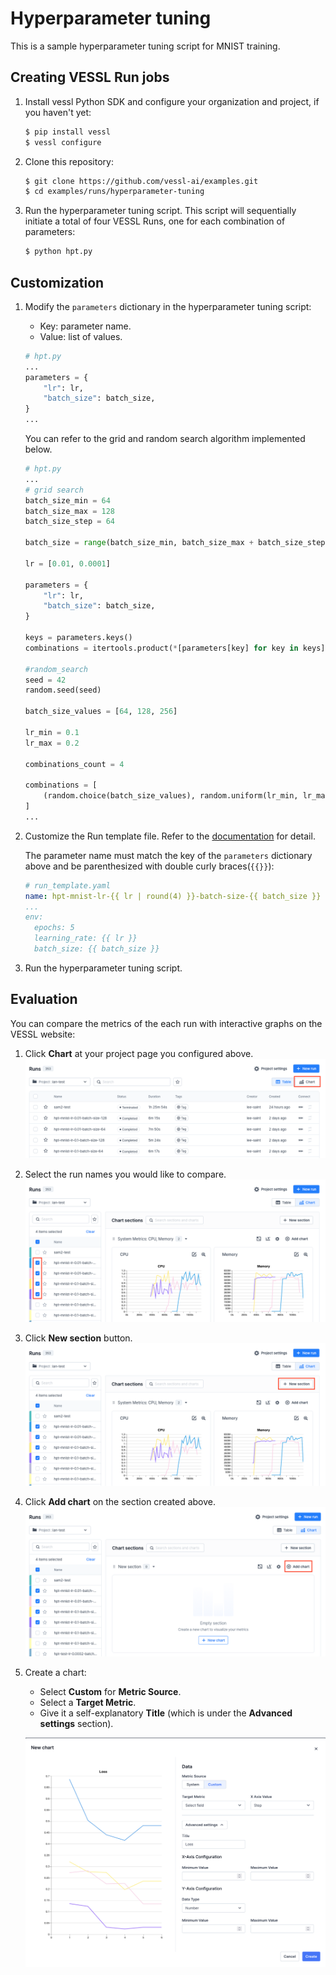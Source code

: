 # Hyperparameter tuning

This is a sample hyperparameter tuning script for MNIST training.

## Creating VESSL Run jobs
1. Install vessl Python SDK and configure your organization and project, if you haven't yet:
    ```sh
    $ pip install vessl
    $ vessl configure
    ```

2. Clone this repository:
    ```sh
    $ git clone https://github.com/vessl-ai/examples.git
    $ cd examples/runs/hyperparameter-tuning
    ```

3. Run the hyperparameter tuning script. This script will sequentially initiate a total of four VESSL Runs, one for each combination of parameters:
    ```sh
    $ python hpt.py
    ```

## Customization
1. Modify the `parameters` dictionary in the hyperparameter tuning script:
    - Key: parameter name.
    - Value: list of values.
    
    ```python
    # hpt.py
    ...
    parameters = {
        "lr": lr,
        "batch_size": batch_size,
    }
    ...
    ```

    You can refer to the grid and random search algorithm implemented below.

    ```python
    # hpt.py
    ...
    # grid search
    batch_size_min = 64
    batch_size_max = 128
    batch_size_step = 64

    batch_size = range(batch_size_min, batch_size_max + batch_size_step, batch_size_step)

    lr = [0.01, 0.0001]

    parameters = {
        "lr": lr,
        "batch_size": batch_size,
    }

    keys = parameters.keys()
    combinations = itertools.product(*[parameters[key] for key in keys])

    #random_search
    seed = 42
    random.seed(seed)

    batch_size_values = [64, 128, 256]

    lr_min = 0.1
    lr_max = 0.2

    combinations_count = 4

    combinations = [
        (random.choice(batch_size_values), random.uniform(lr_min, lr_max)) for _ in range(combinations_count)
    ]
    ...
    ```

2. Customize the Run template file. Refer to the [documentation](https://docs.vessl.ai/reference/yaml/run-yaml) for detail.
    
    The parameter name must match the key of the `parameters` dictionary above and be parenthesized with double curly braces(`{{}}`):

    ```yaml
    # run_template.yaml
    name: hpt-mnist-lr-{{ lr | round(4) }}-batch-size-{{ batch_size }}
    ...
    env:
      epochs: 5
      learning_rate: {{ lr }}
      batch_size: {{ batch_size }}
    ```

3. Run the hyperparameter tuning script.

## Evaluation

You can compare the metrics of the each run with interactive graphs on the VESSL website:

1. Click **Chart** at your project page you configured above.
    ![img](assets/chart.png)

2. Select the run names you would like to compare.
    ![img](assets/select.png)

3. Click **New section** button.
    ![img](assets/new-section.png)

4. Click **Add chart** on the section created above.
    ![img](assets/add-chart.png)

5. Create a chart:
    - Select **Custom** for **Metric Source**.
    - Select a **Target Metric**.
    - Give it a self-explanatory **Title** (which is under the **Advanced settings** section).

    ![img](assets/create-chart.png)